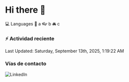# Hi there 👋

:computer: Languages
:pencil: a
:eyeglasses: b
:oncoming_automobile: c

### :zap: Actividad reciente
<!--RECENT_ACTIVITY:start-->
<!--RECENT_ACTIVITY:end-->
<!--RECENT_ACTIVITY:last_update-->
Last Updated: Saturday, September 13th, 2025, 1:19:22 AM
<!--RECENT_ACTIVITY:last_update_end-->

### Vías de contacto

![LinkedIn](https://www.linkedin.com/in/irving-hernández-226846205/)
